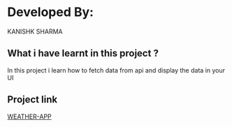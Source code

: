 # Developed By:

KANISHK SHARMA

## What i have learnt in this project ?

In this project i learn how to fetch data from api and display the data in your UI


## Project link

[WEATHER-APP]( )
